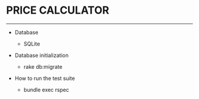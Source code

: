 # PRICE CALCULATOR
***
* Database
  - SQLite

* Database initialization
  - rake db:migrate

* How to run the test suite
  - bundle exec rspec

